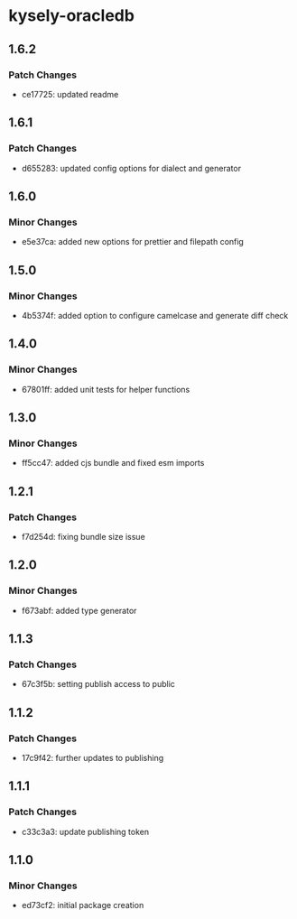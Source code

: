 # kysely-oracledb

## 1.6.2

### Patch Changes

- ce17725: updated readme

## 1.6.1

### Patch Changes

- d655283: updated config options for dialect and generator

## 1.6.0

### Minor Changes

- e5e37ca: added new options for prettier and filepath config

## 1.5.0

### Minor Changes

- 4b5374f: added option to configure camelcase and generate diff check

## 1.4.0

### Minor Changes

- 67801ff: added unit tests for helper functions

## 1.3.0

### Minor Changes

- ff5cc47: added cjs bundle and fixed esm imports

## 1.2.1

### Patch Changes

- f7d254d: fixing bundle size issue

## 1.2.0

### Minor Changes

- f673abf: added type generator

## 1.1.3

### Patch Changes

- 67c3f5b: setting publish access to public

## 1.1.2

### Patch Changes

- 17c9f42: further updates to publishing

## 1.1.1

### Patch Changes

- c33c3a3: update publishing token

## 1.1.0

### Minor Changes

- ed73cf2: initial package creation
